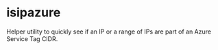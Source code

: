 # isipazure
Helper utility to quickly see if an IP or a range of IPs are part of an Azure Service Tag CIDR.